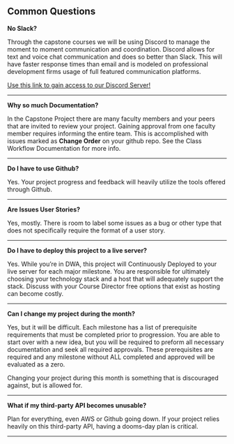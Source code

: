 ## Common Questions

**No Slack?**

Through the capstone courses we will be using Discord to manage the moment to moment communication and coordination. Discord allows for text and voice chat communication and does so better than Slack. This will have faster response times than email and is modeled on professional development firms usage of full featured communication platforms. 

[Use this link to gain access to our Discord Server!](http://bit.ly/WDD_Discord)

---

**Why so much Documentation?**

In the Capstone Project there are many faculty members and your peers that are invited to review your project. Gaining approval from one faculty member requires informing the entire team. This is accomplished with issues marked as **Change Order** on your github repo. See the Class Workflow Documentation for more info.

---

**Do I have to use Github?**

Yes. Your project progress and feedback will heavily utilize the tools offered through Github.

---

**Are Issues User Stories?**


Yes, mostly. There is room to label some issues as a bug or other type that does not specifically require the format of a user story. 

---


**Do I have to deploy this project to a live server?**

Yes. While you’re in DWA, this project will Continuously Deployed to your live server for each major milestone. You are responsible for ultimately choosing your technology stack and a host that will adequately support the stack. Discuss with your Course Director free options that exist as hosting can become costly.

---

**Can I change my project during the month?**

Yes, but it will be difficult. Each milestone has a list of prerequisite requirements that must be completed prior to progression. You are able to start over with a new idea, but you will be required to preform all necessary documentation and seek all required approvals. These prerequisites are required and any milestone without ALL completed and approved will be evaluated as a zero.

Changing your project during this month is something that is discouraged against, but is allowed for.

---

**What if my third-party API becomes unusable?**

Plan for everything, even AWS or Github going down. If your project relies heavily on this third-party API, having a dooms-day plan is critical.

---